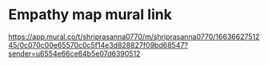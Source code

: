 # Empathy map mural link

https://app.mural.co/t/shriprasanna0770/m/shriprasanna0770/1663662751245/0c070c00e65570c0c5f14e3d828827f09bd68547?sender=u6554e66ce64b5e07d6390512
